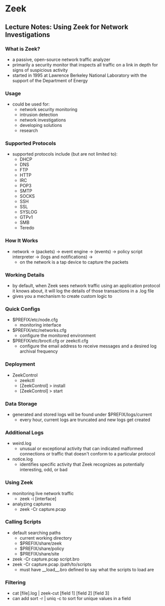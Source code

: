 # Zeek

## Lecture Notes: Using Zeek for Network Investigations

### What is Zeek?

* a passive, open-source network traffic analyzer
* primarily a security monitor that inspects all traffic on a link in depth for signs of suspicious activity
* started in 1995 at Lawrence Berkeley National Laboratory with the support of the Department of Energy

### Usage

* could be used for:
  * network security monitoring
  * intrusion detection
  * network investigations
  * developing solutions
  * research

### Supported Protocols

* supported protocols include (but are not limited to):
  * DHCP
  * DNS
  * FTP
  * HTTP
  * IRC
  * POP3
  * SMTP
  * SOCKS
  * SSH
  * SSL
  * SYSLOG
  * GTPv1
  * SMB
  * Teredo

### How It Works

* network -> (packets) -> event engine -> (events) -> policy script interpreter -> (logs and notifications) ->
  * on the network is a tap device to capture the packets

### Working Details

* by default, when Zeek sees network traffic using an application protocol it knows about, it will log the details of those transactions in a .log file
* gives you a mechanism to create custom logic to&#x20;

### Quick Configs

* $PREFIX/etc/node.cfg
  * monitoring interface
* $PREFIX/etc/networks.cfg
  * configure the monitored environment
* $PREFIX/etc/broctl.cfg or zeekctl.cfg
  * configure the email address to receive messages and a desired log archival frequency

### Deployment

* ZeekControl
  * zeekctl
  * \[ZeekControl] > install
  * \[ZeekControl] > start

### Data Storage

* generated and stored logs will be found under $PREFIX/logs/current
  * every hour, current logs are truncated and new logs get created

### Additional Logs

* weird.log
  * unusual or exceptional activity that can indicated malformed connections or traffic that doesn't conform to a particular protocol
* notice.log
  * identifies specific activity that Zeek recognizes as potentially interesting, odd, or bad

### Using Zeek

* monitoring live network traffic
  * zeek -i \[interface]
* analyzing captures
  * zeek -Cr capture.pcap

### Calling Scripts

* default searching paths
  * current working directory
  * $PREFIX/share/zeek
  * $PREFIX/share/policy
  * $PREFIX/share/site
* zeek -Cr capture.pcap script.bro
* zeek -Cr capture.pcap /path/to/scripts
  * must have \_\_load\_\_.bro defined to say what the scripts to load are

### Filtering

* cat \[file].log | zeek-cut \[field 1] \[field 2] \[field 3]
* can add sort -r | uniq -c to sort for unique values in a field
